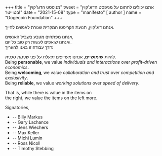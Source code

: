 +++
title = "מניפסט הדוג'קוין"
tweet = "אתם יכולים לחתום על מניפסט הדוג'קוין בטוייטר!"
date = "2021-15-08"
type = "manifesto"
[ author ]
  name = "Dogecoin Foundation"
+++

אנחנו דוג'קוין, תנועת הקריפטו המקרית שגורת לאנשים לחייך.

אנחנו מפתחים מטבע בשביל האנשים, </br>
ואנחנו שואפים לעשות רק טוב כל יום. </br>
דרך עבודה זו באנו להעריך:

להיות **שימושיים**, אנחנו מעדיפים *תועלת* על פני *שנינות טכנית*. </br>
Being **personable**, we value *individuals and interactions* over *profit-driven economics*.</br>
Being **welcoming**, we value *collaboration and trust* over *competition and exclusivity*.</br>
Being **reliable**, we value *working solutions* over *speed of delivery*. </br>

That is, while there is value in the items on</br>
the right, we value the items on the left more.

<div class="signatories">
Signatories,

<div class="people">

* -- Billy Markus
* -- Gary Lachance
* -- Jens Wiechers
* -- Max Keller
* -- Michi Lumin
* -- Ross Nicoll
* -- Timothy Stebbing

</div>
</div>
